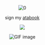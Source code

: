 <div align="center">


![0](https://i.postimg.cc/MTtg8rBJ/Untitled37-20250727124059.png)

sign my [atabook](https://007n7.atabook.org)

![](https://komarev.com/ghpvc/?username=007n7&color=ff367c&label=views)
 
![GIF image](https://github.com/user-attachments/assets/59368af3-368c-4752-bf53-26c763a7178e)


</div>
